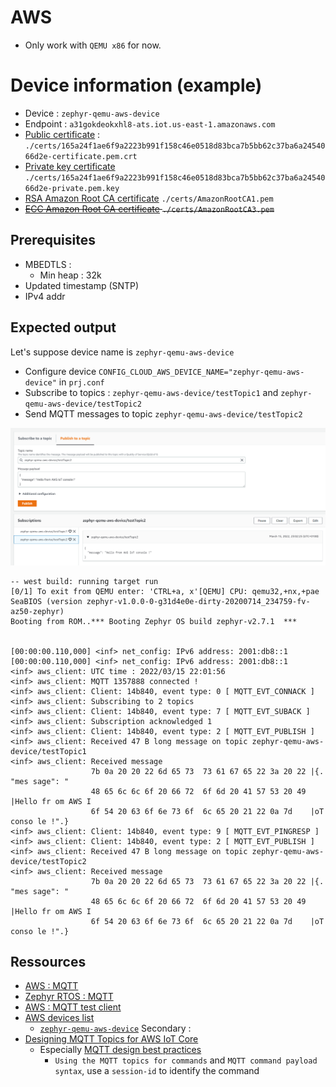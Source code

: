# AWS

- Only work with `QEMU x86` for now.

# Device information (example)

- Device : `zephyr-qemu-aws-device`
- Endpoint : `a31gokdeokxhl8-ats.iot.us-east-1.amazonaws.com`
- [Public certificate](./certs/165a24f1ae6f9a2223b991f158c46e0518d83bca7b5bb62c37ba6a2454066d2e-certificate.pem.crt) : 
    `./certs/165a24f1ae6f9a2223b991f158c46e0518d83bca7b5bb62c37ba6a2454066d2e-certificate.pem.crt`
- [Private key certificate](./certs/165a24f1ae6f9a2223b991f158c46e0518d83bca7b5bb62c37ba6a2454066d2e-private.pem.key)
    `./certs/165a24f1ae6f9a2223b991f158c46e0518d83bca7b5bb62c37ba6a2454066d2e-private.pem.key`
- [RSA Amazon Root CA certificate](./certs/AmazonRootCA1.pem)
    `./certs/AmazonRootCA1.pem`
- ~~[ECC Amazon Root CA certificate](./certs/AmazonRootCA3.pem)
    `./certs/AmazonRootCA3.pem`~~

## Prerequisites

- MBEDTLS :
  - Min heap : 32k
- Updated timestamp (SNTP)
- IPv4 addr

## Expected output

Let's suppose device name is `zephyr-qemu-aws-device`

- Configure device `CONFIG_CLOUD_AWS_DEVICE_NAME="zephyr-qemu-aws-device"` in `prj.conf`
- Subscribe to topics : `zephyr-qemu-aws-device/testTopic1` and `zephyr-qemu-aws-device/testTopic2`
- Send MQTT messages to topic `zephyr-qemu-aws-device/testTopic2`

![aws_mqtt_test_client_demo.png](./pics/aws_mqtt_test_client_demo.png)

```
-- west build: running target run
[0/1] To exit from QEMU enter: 'CTRL+a, x'[QEMU] CPU: qemu32,+nx,+pae
SeaBIOS (version zephyr-v1.0.0-0-g31d4e0e-dirty-20200714_234759-fv-az50-zephyr)
Booting from ROM..*** Booting Zephyr OS build zephyr-v2.7.1  ***


[00:00:00.110,000] <inf> net_config: IPv6 address: 2001:db8::1
[00:00:00.110,000] <inf> net_config: IPv6 address: 2001:db8::1
<inf> aws_client: UTC time : 2022/03/15 22:01:56
<inf> aws_client: MQTT 1357888 connected !
<inf> aws_client: Client: 14b840, event type: 0 [ MQTT_EVT_CONNACK ]
<inf> aws_client: Subscribing to 2 topics
<inf> aws_client: Client: 14b840, event type: 7 [ MQTT_EVT_SUBACK ]
<inf> aws_client: Subscription acknowledged 1
<inf> aws_client: Client: 14b840, event type: 2 [ MQTT_EVT_PUBLISH ]
<inf> aws_client: Received 47 B long message on topic zephyr-qemu-aws-device/testTopic1
<inf> aws_client: Received message
                  7b 0a 20 20 22 6d 65 73  73 61 67 65 22 3a 20 22 |{.  "mes sage": "
                  48 65 6c 6c 6f 20 66 72  6f 6d 20 41 57 53 20 49 |Hello fr om AWS I
                  6f 54 20 63 6f 6e 73 6f  6c 65 20 21 22 0a 7d    |oT conso le !".} 
<inf> aws_client: Client: 14b840, event type: 9 [ MQTT_EVT_PINGRESP ]
<inf> aws_client: Client: 14b840, event type: 2 [ MQTT_EVT_PUBLISH ]
<inf> aws_client: Received 47 B long message on topic zephyr-qemu-aws-device/testTopic2
<inf> aws_client: Received message
                  7b 0a 20 20 22 6d 65 73  73 61 67 65 22 3a 20 22 |{.  "mes sage": "
                  48 65 6c 6c 6f 20 66 72  6f 6d 20 41 57 53 20 49 |Hello fr om AWS I
                  6f 54 20 63 6f 6e 73 6f  6c 65 20 21 22 0a 7d    |oT conso le !".}
```

## Ressources

- [AWS : MQTT](https://docs.aws.amazon.com/fr_fr/iot/latest/developerguide/mqtt.html)
- [Zephyr RTOS : MQTT](https://docs.zephyrproject.org/latest/reference/networking/mqtt.html)
- [AWS : MQTT test client](https://console.aws.amazon.com/iot/home?region=us-east-1#/test)
- [AWS devices list](https://us-east-1.console.aws.amazon.com/iot/home?region=us-east-1#/thinghub)
  - [`zephyr-qemu-aws-device`](https://us-east-1.console.aws.amazon.com/iot/home?region=us-east-1#/thing/zephyr-qemu-aws-device  )
Secondary :
- [Designing MQTT Topics for AWS IoT Core](https://docs.aws.amazon.com/whitepapers/latest/designing-mqtt-topics-aws-iot-core/designing-mqtt-topics-aws-iot-core.html)
    - Especially [MQTT design best practices](https://docs.aws.amazon.com/whitepapers/latest/designing-mqtt-topics-aws-iot-core/mqtt-design-best-practices.html)
      - `Using the MQTT topics for commands` and `MQTT command payload syntax`, use a `session-id` to identify the command
